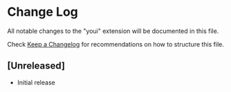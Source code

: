 # Change Log

All notable changes to the "youi" extension will be documented in this file.

Check [Keep a Changelog](http://keepachangelog.com/) for recommendations on how to structure this file.

## [Unreleased]

- Initial release